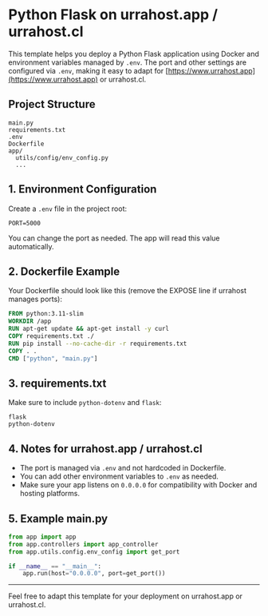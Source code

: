 # Python Flask on urrahost.app / urrahost.cl

This template helps you deploy a Python Flask application using Docker and environment variables managed by `.env`. The port and other settings are configured via `.env`, making it easy to adapt for [https://www.urrahost.app](https://www.urrahost.app) or urrahost.cl.

## Project Structure
```
main.py
requirements.txt
.env
Dockerfile
app/
  utils/config/env_config.py
  ...
```

## 1. Environment Configuration
Create a `.env` file in the project root:
```env
PORT=5000
```
You can change the port as needed. The app will read this value automatically.

## 2. Dockerfile Example
Your Dockerfile should look like this (remove the EXPOSE line if urrahost manages ports):
```Dockerfile
FROM python:3.11-slim
WORKDIR /app
RUN apt-get update && apt-get install -y curl
COPY requirements.txt ./
RUN pip install --no-cache-dir -r requirements.txt
COPY . .
CMD ["python", "main.py"]
```

## 3. requirements.txt
Make sure to include `python-dotenv` and `flask`:
```
flask
python-dotenv
```

## 4. Notes for urrahost.app / urrahost.cl
- The port is managed via `.env` and not hardcoded in Dockerfile.
- You can add other environment variables to `.env` as needed.
- Make sure your app listens on `0.0.0.0` for compatibility with Docker and hosting platforms.

## 5. Example main.py
```python
from app import app
from app.controllers import app_controller
from app.utils.config.env_config import get_port

if __name__ == "__main__":
    app.run(host="0.0.0.0", port=get_port())
```

---

Feel free to adapt this template for your deployment on urrahost.app or urrahost.cl.

